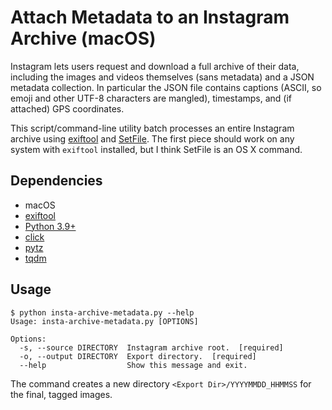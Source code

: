 # Attach Metadata to an Instagram Archive (macOS)

Instagram lets users request and download a full archive of their
data, including the images and videos themselves (sans metadata)
and a JSON metadata collection. In particular the JSON file
contains captions (ASCII, so emoji and other UTF-8 characters are
mangled), timestamps, and (if attached) GPS coordinates.

This script/command-line utility batch processes an entire
Instagram archive using [exiftool][] and [SetFile][]. The first
piece should work on any system with `exiftool` installed, but I
think SetFile is an OS X command.

## Dependencies

- macOS
- [exiftool][]
- [Python 3.9+][]
- [click][]
- [pytz][]
- [tqdm][]

## Usage

```
$ python insta-archive-metadata.py --help
Usage: insta-archive-metadata.py [OPTIONS]

Options:
  -s, --source DIRECTORY  Instagram archive root.  [required]
  -o, --output DIRECTORY  Export directory.  [required]
  --help                  Show this message and exit.
```

The command creates a new directory `<Export
Dir>/YYYYMMDD_HHMMSS` for the final, tagged images.

[exiftool]: https://exiftool.org

[Python 3.9+]: https://www.python.org/dev/peps/pep-0585/
[click]: https://click.palletsprojects.com/en/8.0.x/
[pytz]: http://pytz.sourceforge.net
[tqdm]: https://tqdm.github.io
[SetFile]: https://apple.stackexchange.com/a/99599
